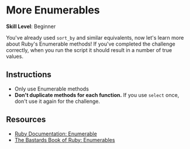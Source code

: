 # More Enumerables
__Skill Level__: Beginner

You've already used `sort_by` and similar equivalents, now let's learn more about Ruby's Enumerable methods! If you've completed the challenge correctly, when you run the script it should result in a number of true values.

## Instructions
- Only use Enumerable methods
- **Don't duplicate methods for each function.** If you use `select` once, don't use it again for the challenge.

## Resources
- [Ruby Documentation: Enumerable](http://ruby-doc.org/core-2.1.2/Enumerable.html)
- [The Bastards Book of Ruby: Enumerables](http://ruby.bastardsbook.com/chapters/enumerables/)
